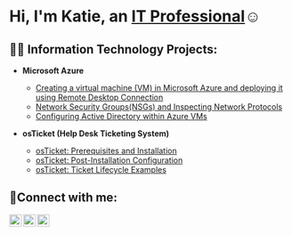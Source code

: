 <h1>Hi, I'm Katie, an <a href="www.linkedin.com/in/katie-davis-898578262">IT Professional</a>☺</h1>

<h2>👨‍💻 Information Technology Projects:</h2>

- <b>Microsoft Azure</b>
  - [Creating a virtual machine (VM) in Microsoft Azure and deploying it using Remote Desktop Connection](https://github.com/kayteedee/vm-remotedesktop)
  - [Network Security Groups(NSGs) and Inspecting Network Protocols](https://github.com/kayteedee/-azure-network-protocols)
  - [Configuring Active Directory within Azure VMs](https://github.com/kayteedee/configure-ad)
    
- <b>osTicket (Help Desk Ticketing System)</b>
  - [osTicket: Prerequisites and Installation](https://github.com/kayteedee/osticket-prereqs)
  - [osTicket: Post-Installation Configuration](https://github.com/kayteedeec/post-install-config)
  - [osTicket: Ticket Lifecycle Examples](https://github.com/kayteedee/ticket-lifecycle)


<h2>🤳Connect with me:</h2>

[<img align="left" alt="Josh | Twitter" width="22px" src="https://cdn.jsdelivr.net/npm/simple-icons@v3/icons/twitter.svg" />][twitter]
[<img align="left" alt="Josh | LinkedIn" width="22px" src="https://cdn.jsdelivr.net/npm/simple-icons@v3/icons/linkedin.svg" />][linkedin]
[<img align="left" alt="Josh | Instagram" width="22px" src="https://cdn.jsdelivr.net/npm/simple-icons@v3/icons/instagram.svg" />][instagram]

[twitter]: https://twitter.com/katie
[instagram]: https://www.instagram.com/katie
[linkedin]: www.linkedin.com/in/katie-davis-898578262
